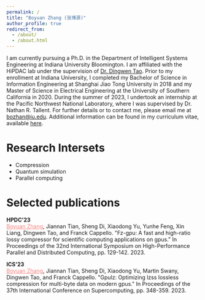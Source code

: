 ```yaml
---
permalink: /
title: "Boyuan Zhang (张博源)"
author_profile: true
redirect_from: 
  - /about/
  - /about.html
---
```


<!-- I'm a Ph.D. student in the [Department of Intelligent Systems Engineering](https://engineering.indiana.edu/about/index.html) at Indiana University Bloomington(IUB). I'm a member of HiPDAC lab advised by [Dr. Dingwen Tao](https://www.dingwentao.com/). Before joinging Indiana University, I received my B.S. degree in Information Engineering from Shanghai Jiao Tong University (SJTU) in 2018 and M.S. degree in Electrical Engineering from University of Southern California (USC) in 2020. I did my summer intern at Pacific Northwest National Laboratory in Summer 2023 supervised by [Dr. Nathan R. Tallent](https://www.pnnl.gov/people/nathan-tallent). Reach me at: <span style="color:#52ADC9">bozhan@iu.edu</span>. For more information, please refer to my [CV](https://boyuanzhang62.github.io/files/CV_Boyuan_Zhang.pdf).  -->
I am currently pursuing a Ph.D. in the Department of Intelligent Systems Engineering at Indiana University Bloomington. I am affiliated with the HiPDAC lab under the supervision of [Dr. Dingwen Tao](https://www.dingwentao.com/). Prior to my enrollment at Indiana University, I completed my Bachelor of Science in Information Engineering at Shanghai Jiao Tong University in 2018 and my Master of Science in Electrical Engineering at the University of Southern California in 2020. During the summer of 2023, I undertook an internship at the Pacific Northwest National Laboratory, where I was supervised by Dr. Nathan R. Tallent. For further details or to contact me, please email me at <span style="color:#52ADC9">bozhan@iu.edu</span>. Additional information can be found in my curriculum vitae, available [here](https://boyuanzhang62.github.io/files/CV_Boyuan_Zhang.pdf).

# Research Intersets

* Compression
* Quantum simulation
* Parallel computing

# Selected publications

**HPDC'23**\
<span style="color:#f28482"><u>Boyuan Zhang</u></span>, Jiannan Tian, Sheng Di, Xiaodong Yu, Yunhe Feng, Xin Liang, Dingwen Tao, and Franck Cappello. "Fz-gpu: A fast and high-ratio lossy compressor for scientific computing applications on gpus." In Proceedings of the 32nd International Symposium on High-Performance Parallel and Distributed Computing, pp. 129-142. 2023.

**ICS'23**\
<span style="color:#f28482"><u>Boyuan Zhang</u></span>, Jiannan Tian, Sheng Di, Xiaodong Yu, Martin Swany, Dingwen Tao, and Franck Cappello. "Gpulz: Optimizing lzss lossless compression for multi-byte data on modern gpus." In Proceedings of the 37th International Conference on Supercomputing, pp. 348-359. 2023.
